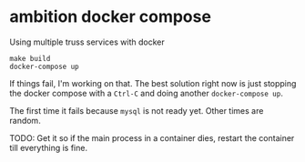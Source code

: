 # ambition docker compose

Using multiple truss services with docker

```
make build
docker-compose up
```

If things fail, I'm working on that. The best solution right now is just stopping the docker compose with a `Ctrl-C` and doing another `docker-compose up`.

The first time it fails because `mysql` is not ready yet. Other times are random.

TODO: Get it so if the main process in a container dies, restart the container till everything is fine.
